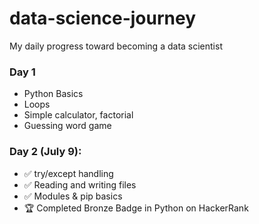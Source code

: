 # data-science-journey
My daily progress toward becoming a data scientist
### Day 1
- Python Basics
- Loops
- Simple calculator, factorial
- Guessing word game 
### Day 2 (July 9):
- ✅ try/except handling
- ✅ Reading and writing files
- ✅ Modules & pip basics
- 🏆 Completed Bronze Badge in Python on HackerRank
